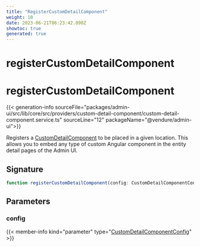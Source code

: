 ```yaml
---
title: "RegisterCustomDetailComponent"
weight: 10
date: 2023-06-21T06:23:42.090Z
showtoc: true
generated: true
---
```

<!-- This file was generated from the Vendure source. Do not modify. Instead, re-run the "docs:build" script -->

# registerCustomDetailComponent
<div class="symbol">


# registerCustomDetailComponent

{{< generation-info sourceFile="packages/admin-ui/src/lib/core/src/providers/custom-detail-component/custom-detail-component.service.ts" sourceLine="12" packageName="@vendure/admin-ui">}}

Registers a <a href='/admin-ui-api/custom-detail-components/custom-detail-component#customdetailcomponent'>CustomDetailComponent</a> to be placed in a given location. This allows you
to embed any type of custom Angular component in the entity detail pages of the Admin UI.

## Signature

```TypeScript
function registerCustomDetailComponent(config: CustomDetailComponentConfig): Provider
```
## Parameters

### config

{{< member-info kind="parameter" type="<a href='/admin-ui-api/custom-detail-components/custom-detail-component-config#customdetailcomponentconfig'>CustomDetailComponentConfig</a>" >}}

</div>
